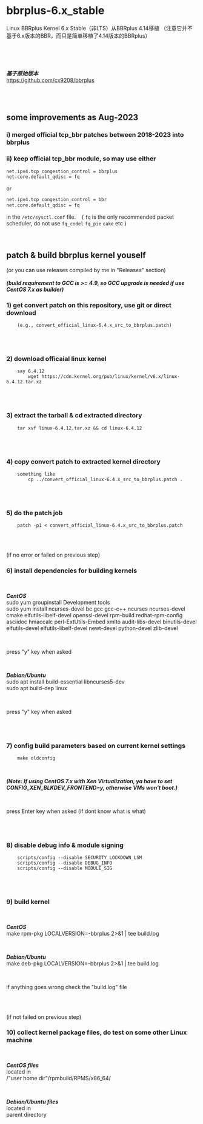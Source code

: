 # bbrplus-6.x_stable
Linux BBRplus Kernel 6.x Stable（非LTS）从BBRplus 4.14移植 （注意它并不基于6.x版本的BBR，而只是简单移植了4.14版本的BBRplus）

<br/>
<br/>
<br/>

***基于原始版本***  
https://github.com/cx9208/bbrplus 
  
<br/>
<br/> 

## some improvements as Aug-2023

###  i)   merged official tcp_bbr patches between 2018-2023 into bbrplus  
###  ii)  keep official tcp_bbr module, so may use either  
```sh
net.ipv4.tcp_congestion_control = bbrplus
net.core.default_qdisc = fq
```
or
```sh
net.ipv4.tcp_congestion_control = bbr
net.core.default_qdisc = fq
```
in the `/etc/sysctl.conf` file. &nbsp;&nbsp; ( `fq` is the only recommended packet scheduler, do not use `fq_codel` `fq_pie` `cake` etc ) 
<br/>
<br/>
<br/>

## patch & build bbrplus kernel youself
(or you can use releases compiled by me in "Releases" section)   
<br/>
***(build requirement to GCC is >= 4.9, so GCC upgrade is needed if use CentOS 7.x as builder)*** 
<br/>

### 1) get convert patch on this repository, use git or direct download
        (e.g., convert_official_linux-6.4.x_src_to_bbrplus.patch)

<br/>
<br/>

### 2) download officaial linux kernel
        say 6.4.12       
            wget https://cdn.kernel.org/pub/linux/kernel/v6.x/linux-6.4.12.tar.xz

<br/>
<br/>

### 3) extract the tarball & cd extracted directory
        tar xvf linux-6.4.12.tar.xz && cd linux-6.4.12

<br/>
<br/>

### 4) copy convert patch to extracted kernel directory
        something like
            cp ../convert_official_linux-6.4.x_src_to_bbrplus.patch .

<br/>
<br/>

### 5) do the patch job
        patch -p1 < convert_official_linux-6.4.x_src_to_bbrplus.patch

<br/>
<br/>

(if no error or failed on previous step)
### 6) install dependencies for building kernels

<br/>

***CentOS***  
sudo yum groupinstall Development tools  
sudo yum install ncurses-devel bc gcc gcc-c++ ncurses ncurses-devel cmake elfutils-libelf-devel openssl-devel rpm-build redhat-rpm-config asciidoc hmaccalc perl-ExtUtils-Embed xmlto audit-libs-devel binutils-devel elfutils-devel elfutils-libelf-devel newt-devel python-devel zlib-devel

<br/>

press "y" key when asked

<br/>

***Debian/Ubuntu***  
sudo apt install build-essential libncurses5-dev  
sudo apt build-dep linux

<br/>

press "y" key when asked

<br/>
<br/>

### 7) config build parameters based on current kernel settings
        make oldconfig

<br/>

***(Note: If using CentOS 7.x with Xen Virtualization, ya have to set CONFIG_XEN_BLKDEV_FRONTEND=y, otherwise VMs won't boot.)***

<br/>

press Enter key when asked (if dont know what is what)


<br/>
<br/>

### 8) disable debug info & module signing
        scripts/config --disable SECURITY_LOCKDOWN_LSM
        scripts/config --disable DEBUG_INFO
        scripts/config --disable MODULE_SIG


<br/>
<br/>

### 9) build kernel

<br/>

***CentOS***   
make rpm-pkg LOCALVERSION=-bbrplus 2>&1 | tee build.log

<br/>

***Debian/Ubuntu***  
make deb-pkg LOCALVERSION=-bbrplus 2>&1 | tee build.log

<br/>

if anything goes wrong check the "build.log" file

<br/>
<br/>

(if not failed on previous step)
### 10) collect kernel package files, do test on some other Linux machine

<br/>

***CentOS files***   
located in  
/"user home dir"/rpmbuild/RPMS/x86_64/

<br/>

***Debian/Ubuntu files***  
located in  
parent directory  




